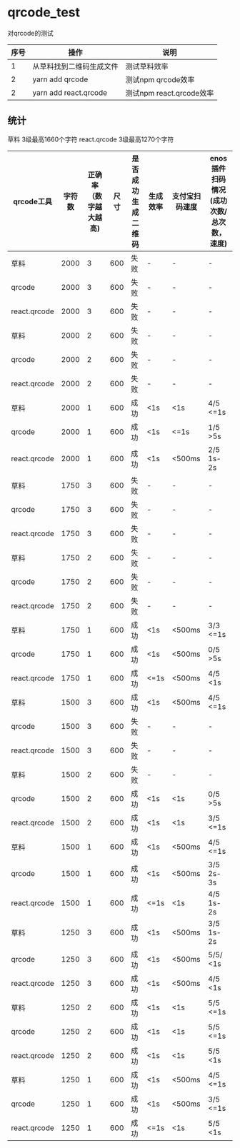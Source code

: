 # qrcode_test

对qrcode的测试

| 序号 | 操作 | 说明 |
|-----|------|----|
| 1 | 从草料找到二维码生成文件 | 测试草料效率 |
| 2 | yarn add qrcode | 测试npm qrcode效率 |
| 2 | yarn add react.qrcode | 测试npm react.qrcode效率 |

## 统计

草料 3级最高1660个字符
react.qrcode 3级最高1270个字符

| qrcode工具 | 字符数 | 正确率（数字越大越高) | 尺寸 | 是否成功生成二维码 | 生成效率 | 支付宝扫码速度 | enos插件扫码情况(成功次数/总次数，速度) |
|-----|------|----|----|----|----|----|----|
| 草料 | 2000 | 3 | 600 | 失败 | - | - | - |
| qrcode | 2000 | 3 | 600 | 失败 | - | - | - |
| react.qrcode | 2000 | 3 | 600 | 失败 | - | - | - |
| 草料 | 2000 | 2 | 600 | 失败 | - | - | - |
| qrcode | 2000 | 2 | 600 | 失败 | - | - | - |
| react.qrcode | 2000 | 2 | 600 | 失败 | - | - | - |
| 草料 | 2000 | 1 | 600 | 成功 | <1s | <1s | 4/5 <=1s |
| qrcode | 2000 | 1 | 600 | 成功 | <1s | <=1s | 1/5 >5s |
| react.qrcode | 2000 | 1 | 600 | 成功 | <1s | <500ms | 2/5 1s-2s |
| 草料 | 1750 | 3 | 600 | 失败 | - | - | - |
| qrcode | 1750 | 3 | 600 | 失败 | - | - | - |
| react.qrcode | 1750 | 3 | 600 | 失败 | - | - | - |
| 草料 | 1750 | 2 | 600 | 失败 | - | - | - |
| qrcode | 1750 | 2 | 600 | 失败 | - | - | - |
| react.qrcode | 1750 | 2 | 600 | 失败 | - | - | - |
| 草料 | 1750 | 1 | 600 | 成功 | <1s | <500ms | 3/3 <=1s |
| qrcode | 1750 | 1 | 600 | 成功 | <1s | <500ms | 0/5 >5s |
| react.qrcode | 1750 | 1 | 600 | 成功 | <=1s | <500ms | 4/5 <1s |
| 草料 | 1500 | 3 | 600 | 成功 | <1s | <500ms | 4/5 <=1s |
| qrcode | 1500 | 3 | 600 | 失败 | - | - | - |
| react.qrcode | 1500 | 3 | 600 | 失败 | - | - | - |
| 草料 | 1500 | 2 | 600 | 失败 | - | - | - |
| qrcode | 1500 | 2 | 600 | 成功 | <1s | <1s | 0/5 >5s |
| react.qrcode | 1500 | 2 | 600 | 成功 | <1s | <1s | 3/5 <=1s |
| 草料 | 1500 | 1 | 600 | 成功 | <1s | <500ms | 4/5 <=1s |
| qrcode | 1500 | 1 | 600 | 成功 | <1s | <500ms | 3/5 2s-3s |
| react.qrcode | 1500 | 1 | 600 | 成功 | <=1s | <1s | 4/5 1s-2s |
| 草料 | 1250 | 3 | 600 | 成功 | <1s | <500ms | 3/5 1s-2s |
| qrcode | 1250 | 3 | 600 | 成功 | <1s | <500ms | 5/5/ <1s |
| react.qrcode | 1250 | 3 | 600 | 成功 | <1s | <500ms | 4/5 <1s |
| 草料 | 1250 | 2 | 600 | 成功 | <1s | <1s | 5/5 <=1s |
| qrcode | 1250 | 2 | 600 | 成功 | <1s | <1s | 5/5 <=1s |
| react.qrcode | 1250 | 2 | 600 | 成功 | <1s | <1s | 5/5 <1s |
| 草料 | 1250 | 1 | 600 | 成功 | <1s | <500ms | 4/5 <=1s |
| qrcode | 1250 | 1 | 600 | 成功 | <1s | <500ms | 3/5 <=1s |
| react.qrcode | 1250 | 1 | 600 | 成功 | <=1s | <1s | 5/5 <1s |
